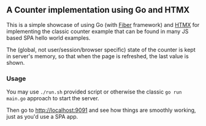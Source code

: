 ## A Counter implementation using Go and HTMX

This is a simple showcase of using Go (with [Fiber](https://gofiber.io/) framework) and [HTMX](https://htmx.org/) for implementing the classic counter example that can be found in many JS based SPA hello world examples.

The (global, not user/session/browser specific) state of the counter is kept in server's memory, so that when the page is refreshed, the last value is shown.

### Usage

You may use `./run.sh` provided script or otherwise the classic `go run main.go` approach to start the server.

Then go to [http://localhost:9091](http://localhost:9091) and see how things are smoothly working, just as you'd use a SPA app.
